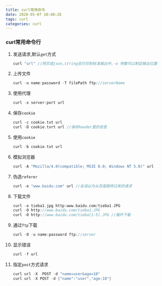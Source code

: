 ```yaml
---
title: curl常用命令
date: 2020-05-07 10:40:26
tags: curl
categories: curl
---
```

### curl常用命令行

1. 发送请求,默认`get`方式

   ```go
   curl "url" //网页或json,string会打印到标准输出中,-o 参数可以制定输出位置
   ```
<!--more-->
2. 上传文件

   ```go
   curl -u name:password -T filePath ftp://serverName
   ```

3. 使用代理

   ```go
   curl -x server:port url
   ```

4. 保存`cookie`

   ```go
   curl -c cookie.txt url
   curl -D cookie.txrt url //保存header里的信息
   ```

5. 使用`cookie`

   ```go
   curl -b cookie.txt url
   ```

6. 模拟浏览器

   ```go
   curl -A "Mozilla/4.0(compatible; MSIE 8.0; Windows NT 5.0)" url
   ```

7. 伪造`referer`

   ```go
   curl -e "www.baidu.com" url //会误以为从百度跳转过来的请求
   ```

8. 下载文件

   ```go
   curl -o tieba1.jpg http:www.baidu.com/tieba1.JPG
   curl -O http://www.baidu.com/tieba1.JPG
   curl -O http://www.baidu.com/tieba[1-5].JPG //循环下载
   
   ```

9. 通过`ftp`下载

   ```go
   curl -O -u name:password ftp://server
   ```

10. 显示错误

    ```go
    curl -f url
    ```

11. 指定`post`方式请求

    ```go
    curl url -X  POST -d "name=user&age=18"
    curl url -X POST -d {"name":"user","age:18"}
    ```

    

